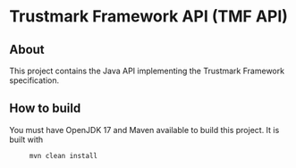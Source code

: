 # Trustmark Framework API (TMF API)

## About

This project contains the Java API implementing the Trustmark Framework specification.

## How to build

You must have OpenJDK 17 and Maven available to build this project.  It is built with 

         mvn clean install


